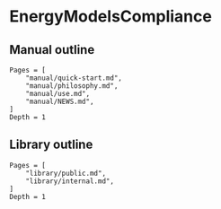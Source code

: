 # EnergyModelsCompliance


## Manual outline

```@contents
Pages = [
    "manual/quick-start.md",
    "manual/philosophy.md",
    "manual/use.md",
    "manual/NEWS.md",
]
Depth = 1
```

## Library outline

```@contents
Pages = [
    "library/public.md",
    "library/internal.md",
]
Depth = 1
```
